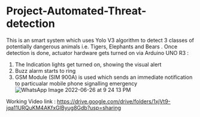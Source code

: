 # Project-Automated-Threat-detection

This is an smart system which uses Yolo V3 algorithm to detect 3 classes of potentially dangerous animals i.e. Tigers, Elephants and Bears . Once detection is done, actuator hardware gets turned on via Arduino UNO R3 :

1. The Indication lights get turned on, showing the visual alert
2. Buzz alarm starts to ring
3. GSM Module (SIM 900A) is used which sends an immediate notification to particualar mobile phone signalling emergency
![WhatsApp Image 2022-06-26 at 9 24 13 PM](https://user-images.githubusercontent.com/72805796/175822805-bfd00445-97a4-4b58-a19c-6b7f907150fb.jpeg)


Working Video link : https://drive.google.com/drive/folders/1xjVt9-jqa11URQuKM4AKfxGIByug8Gdb?usp=sharing
